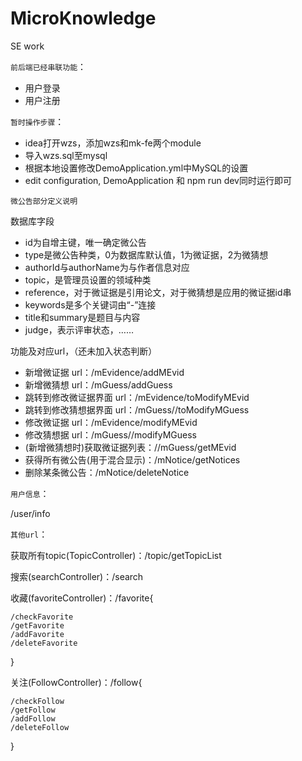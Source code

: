 # MicroKnowledge
SE work

`前后端已经串联功能`：

- 用户登录
- 用户注册



`暂时操作步骤`：

- idea打开wzs，添加wzs和mk-fe两个module
- 导入wzs.sql至mysql
- 根据本地设置修改DemoApplication.yml中MySQL的设置
- edit configuration, DemoApplication 和 npm run dev同时运行即可



`微公告部分定义说明`

数据库字段

- id为自增主键，唯一确定微公告
- type是微公告种类，0为数据库默认值，1为微证据，2为微猜想
- authorId与authorName为与作者信息对应
- topic，是管理员设置的领域种类
- reference，对于微证据是引用论文，对于微猜想是应用的微证据id串
- keywords是多个关键词由“-”连接
- title和summary是题目与内容
- judge，表示评审状态，……

功能及对应url，（还未加入状态判断）

- 新增微证据 url：/mEvidence/addMEvid
- 新增微猜想 url：/mGuess/addGuess
- 跳转到修改微证据界面 url：/mEvidence/toModifyMEvid
- 跳转到修改猜想据界面 url：/mGuess//toModifyMGuess
- 修改微证据 url：/mEvidence/modifyMEvid
- 修改猜想据 url：/mGuess//modifyMGuess
- (新增微猜想时)获取微证据列表：//mGuess/getMEvid
- 获得所有微公告(用于混合显示)：/mNotice/getNotices
- 删除某条微公告：/mNotice/deleteNotice



`用户信息`：

/user/info

`其他url`：

获取所有topic(TopicController)：/topic/getTopicList

搜索(searchController)：/search

收藏(favoriteController)：/favorite{

```
/checkFavorite
/getFavorite
/addFavorite
/deleteFavorite
```

}

关注(FollowController)：/follow{

```
/checkFollow
/getFollow
/addFollow
/deleteFollow
```

}
